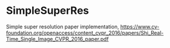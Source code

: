 # SimpleSuperRes
Simple super resolution paper implementation, https://www.cv-foundation.org/openaccess/content_cvpr_2016/papers/Shi_Real-Time_Single_Image_CVPR_2016_paper.pdf
